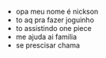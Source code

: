 - opa meu nome é nickson
- to aq pra fazer joguinho
- to assistindo one piece
- me ajuda ai familia
- se prescisar chama
[](https://www.onoticiado.com.br/wp-content/uploads/2023/07/manoel-gomes.jpg)
<!---
RIBEIROBOT/RIBEIROBOT is a ✨ special ✨ repository because its `README.md` (this file) appears on your GitHub profile.
You can click the Preview link to take a look at your changes.
--->

